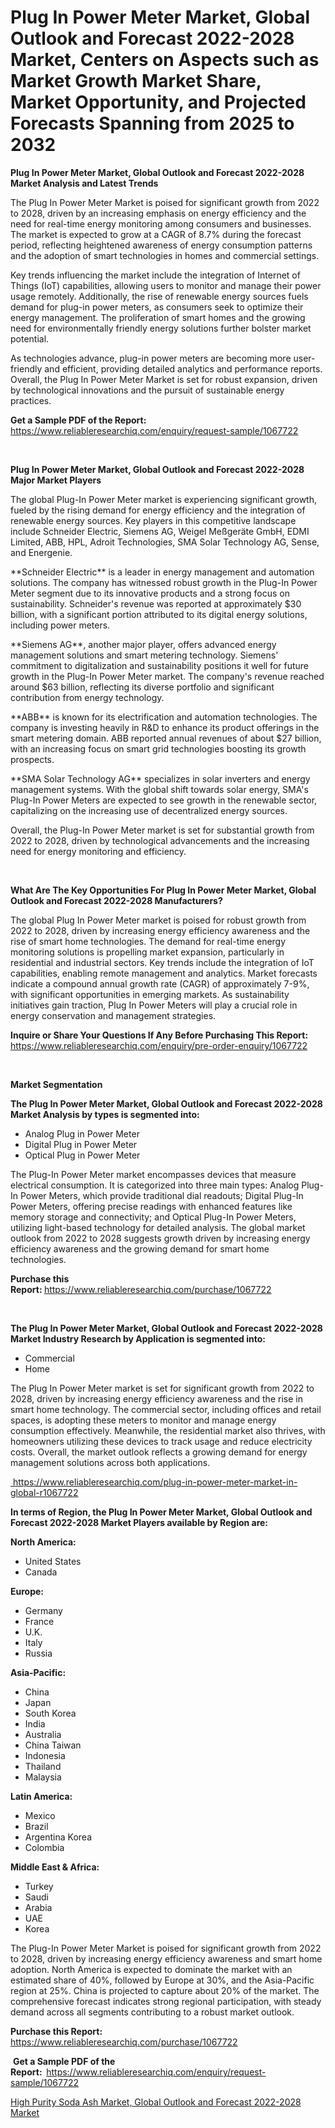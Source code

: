 <p><h1>Plug In Power Meter Market, Global Outlook and Forecast 2022-2028 Market, Centers on Aspects such as Market Growth Market Share, Market Opportunity, and Projected Forecasts Spanning from 2025 to 2032</h1></p><p><strong>Plug In Power Meter Market, Global Outlook and Forecast 2022-2028 Market Analysis and Latest Trends</strong></p>
<p><p>The Plug In Power Meter Market is poised for significant growth from 2022 to 2028, driven by an increasing emphasis on energy efficiency and the need for real-time energy monitoring among consumers and businesses. The market is expected to grow at a CAGR of 8.7% during the forecast period, reflecting heightened awareness of energy consumption patterns and the adoption of smart technologies in homes and commercial settings.</p><p>Key trends influencing the market include the integration of Internet of Things (IoT) capabilities, allowing users to monitor and manage their power usage remotely. Additionally, the rise of renewable energy sources fuels demand for plug-in power meters, as consumers seek to optimize their energy management. The proliferation of smart homes and the growing need for environmentally friendly energy solutions further bolster market potential. </p><p>As technologies advance, plug-in power meters are becoming more user-friendly and efficient, providing detailed analytics and performance reports. Overall, the Plug In Power Meter Market is set for robust expansion, driven by technological innovations and the pursuit of sustainable energy practices.</p></p>
<p><strong>Get a Sample PDF of the Report:&nbsp;</strong> <a href="https://www.reliableresearchiq.com/enquiry/request-sample/1067722?utm_campaign=3353&utm_medium=2&utm_source=Github&utm_content=ia&utm_term=21032025&utm_id=plug-in-power-meter-market-global-outlook-and-forecast-2022-2028">https://www.reliableresearchiq.com/enquiry/request-sample/1067722</a></p>
<p>&nbsp;</p>
<p><strong>Plug In Power Meter Market, Global Outlook and Forecast 2022-2028 Major Market Players</strong></p>
<p><p>The global Plug-In Power Meter market is experiencing significant growth, fueled by the rising demand for energy efficiency and the integration of renewable energy sources. Key players in this competitive landscape include Schneider Electric, Siemens AG, Weigel Meßgeräte GmbH, EDMI Limited, ABB, HPL, Adroit Technologies, SMA Solar Technology AG, Sense, and Energenie.</p><p>**Schneider Electric** is a leader in energy management and automation solutions. The company has witnessed robust growth in the Plug-In Power Meter segment due to its innovative products and a strong focus on sustainability. Schneider's revenue was reported at approximately $30 billion, with a significant portion attributed to its digital energy solutions, including power meters.</p><p>**Siemens AG**, another major player, offers advanced energy management solutions and smart metering technology. Siemens' commitment to digitalization and sustainability positions it well for future growth in the Plug-In Power Meter market. The company's revenue reached around $63 billion, reflecting its diverse portfolio and significant contribution from energy technology.</p><p>**ABB** is known for its electrification and automation technologies. The company is investing heavily in R&D to enhance its product offerings in the smart metering domain. ABB reported annual revenues of about $27 billion, with an increasing focus on smart grid technologies boosting its growth prospects.</p><p>**SMA Solar Technology AG** specializes in solar inverters and energy management systems. With the global shift towards solar energy, SMA's Plug-In Power Meters are expected to see growth in the renewable sector, capitalizing on the increasing use of decentralized energy sources.</p><p>Overall, the Plug-In Power Meter market is set for substantial growth from 2022 to 2028, driven by technological advancements and the increasing need for energy monitoring and efficiency.</p></p>
<p>&nbsp;</p>
<p><strong>What Are The Key Opportunities For Plug In Power Meter Market, Global Outlook and Forecast 2022-2028 Manufacturers?</strong></p>
<p><p>The global Plug In Power Meter market is poised for robust growth from 2022 to 2028, driven by increasing energy efficiency awareness and the rise of smart home technologies. The demand for real-time energy monitoring solutions is propelling market expansion, particularly in residential and industrial sectors. Key trends include the integration of IoT capabilities, enabling remote management and analytics. Market forecasts indicate a compound annual growth rate (CAGR) of approximately 7-9%, with significant opportunities in emerging markets. As sustainability initiatives gain traction, Plug In Power Meters will play a crucial role in energy conservation and management strategies.</p></p>
<p><strong>Inquire or Share Your Questions If Any Before Purchasing This Report:</strong> <a href="https://www.reliableresearchiq.com/enquiry/pre-order-enquiry/1067722?utm_campaign=3353&utm_medium=2&utm_source=Github&utm_content=ia&utm_term=21032025&utm_id=plug-in-power-meter-market-global-outlook-and-forecast-2022-2028">https://www.reliableresearchiq.com/enquiry/pre-order-enquiry/1067722</a></p>
<p>&nbsp;</p>
<p><strong>Market Segmentation</strong></p>
<p><strong>The Plug In Power Meter Market, Global Outlook and Forecast 2022-2028 Market Analysis by types is segmented into:</strong></p>
<p><ul><li>Analog Plug in Power Meter</li><li>Digital Plug in Power Meter</li><li>Optical Plug in Power Meter</li></ul></p>
<p><p>The Plug-In Power Meter market encompasses devices that measure electrical consumption. It is categorized into three main types: Analog Plug-In Power Meters, which provide traditional dial readouts; Digital Plug-In Power Meters, offering precise readings with enhanced features like memory storage and connectivity; and Optical Plug-In Power Meters, utilizing light-based technology for detailed analysis. The global market outlook from 2022 to 2028 suggests growth driven by increasing energy efficiency awareness and the growing demand for smart home technologies.</p></p>
<p><strong>Purchase this Report:&nbsp;</strong><a href="https://www.reliableresearchiq.com/purchase/1067722?utm_campaign=3353&utm_medium=2&utm_source=Github&utm_content=ia&utm_term=21032025&utm_id=plug-in-power-meter-market-global-outlook-and-forecast-2022-2028">https://www.reliableresearchiq.com/purchase/1067722</a></p>
<p>&nbsp;</p>
<p><strong>The Plug In Power Meter Market, Global Outlook and Forecast 2022-2028 Market Industry Research by Application is segmented into:</strong></p>
<p><ul><li>Commercial</li><li>Home</li></ul></p>
<p><p>The Plug In Power Meter market is set for significant growth from 2022 to 2028, driven by increasing energy efficiency awareness and the rise in smart home technology. The commercial sector, including offices and retail spaces, is adopting these meters to monitor and manage energy consumption effectively. Meanwhile, the residential market also thrives, with homeowners utilizing these devices to track usage and reduce electricity costs. Overall, the market outlook reflects a growing demand for energy management solutions across both applications.</p></p>
<p><a href="https://www.reliableresearchiq.com/plug-in-power-meter-market-in-global-r1067722?utm_campaign=3353&utm_medium=2&utm_source=Github&utm_content=ia&utm_term=21032025&utm_id=plug-in-power-meter-market-global-outlook-and-forecast-2022-2028">&nbsp;https://www.reliableresearchiq.com/plug-in-power-meter-market-in-global-r1067722</a></p>
<p><strong>In terms of Region, the Plug In Power Meter Market, Global Outlook and Forecast 2022-2028 Market Players available by Region are:</strong></p>
<p>
    <p> <strong> North America: </strong>
        <ul>
            <li>United States</li>
            <li>Canada</li>
        </ul>
        </p> 
    <p> <strong> Europe: </strong>
        <ul>
            <li>Germany</li>
            <li>France</li>
            <li>U.K.</li>
            <li>Italy</li>
            <li>Russia</li>
        </ul>
        </p> 
    <p> <strong> Asia-Pacific: </strong>
        <ul>
            <li>China</li>
            <li>Japan</li>
            <li>South Korea</li>
            <li>India</li>
            <li>Australia</li>
            <li>China Taiwan</li>
            <li>Indonesia</li>
            <li>Thailand</li>
            <li>Malaysia</li>
        </ul>
        </p> 
    <p> <strong> Latin America: </strong>
        <ul>
            <li>Mexico</li>
            <li>Brazil</li>
            <li>Argentina Korea</li>
            <li>Colombia</li>
        </ul>
        </p> 
    <p> <strong> Middle East & Africa: </strong>
        <ul>
            <li>Turkey</li>
            <li>Saudi</li>
            <li>Arabia</li>
            <li>UAE</li>
            <li>Korea</li>
        </ul>
    </p>
    </p>
<p><p>The Plug-In Power Meter Market is poised for significant growth from 2022 to 2028, driven by increasing energy efficiency awareness and smart home adoption. North America is expected to dominate the market with an estimated share of 40%, followed by Europe at 30%, and the Asia-Pacific region at 25%. China is projected to capture about 20% of the market. The comprehensive forecast indicates strong regional participation, with steady demand across all segments contributing to a robust market outlook.</p></p>
<p><strong>Purchase this Report: </strong><a href="https://www.reliableresearchiq.com/purchase/1067722?utm_campaign=3353&utm_medium=2&utm_source=Github&utm_content=ia&utm_term=21032025&utm_id=plug-in-power-meter-market-global-outlook-and-forecast-2022-2028">https://www.reliableresearchiq.com/purchase/1067722</a></p>
<p>&nbsp;<strong>Get a Sample PDF of the Report:&nbsp;&nbsp;</strong><a href="https://www.reliableresearchiq.com/enquiry/request-sample/1067722?utm_campaign=3353&utm_medium=2&utm_source=Github&utm_content=ia&utm_term=21032025&utm_id=plug-in-power-meter-market-global-outlook-and-forecast-2022-2028">https://www.reliableresearchiq.com/enquiry/request-sample/1067722</a></p>
<p><strong></strong></p>
<p><p><a href="https://github.com/storcweithzg/Market-Research-Report-List-1/blob/main/high-purity-soda-ash-market-global-outlook-and-forecast-2022-2028-market.md?utm_campaign=3353&utm_medium=2&utm_source=Github&utm_content=ia&utm_term=21032025&utm_id=plug-in-power-meter-market-global-outlook-and-forecast-2022-2028">High Purity Soda Ash Market, Global Outlook and Forecast 2022-2028 Market</a></p></p>